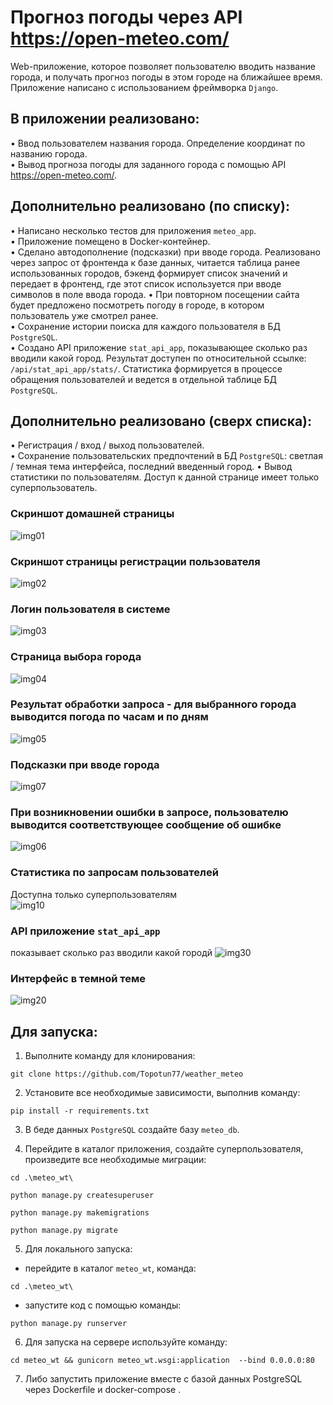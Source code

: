 # Прогноз погоды через API https://open-meteo.com/

Web-приложение, которое позволяет пользователю вводить название города, 
и получать прогноз погоды в этом городе на ближайшее время.  
Приложение написано с использованием фреймворка `Django`.

## В приложении реализовано:

• Ввод пользователем названия города. Определение координат по названию города.   
• Вывод прогноза погоды для заданного города с помощью API https://open-meteo.com/.  
  
## Дополнительно реализовано (по списку):
• Написано несколько тестов для приложения `meteo_app`.  
• Приложение помещено в Docker-контейнер.  
• Сделано автодополнение (подсказки) при вводе города. Реализовано через запрос от фронтенда к базе данных, 
читается таблица ранее использованных городов, бэкенд формирует список значений и передает
в фронтенд, где этот список используется при вводе символов в поле ввода города.
• При повторном посещении сайта будет предложено посмотреть погоду в городе, в котором пользователь уже смотрел ранее.  
• Сохранение истории поиска для каждого пользователя в БД `PostgreSQL`.  
• Создано API приложение `stat_api_app`, показывающее сколько раз вводили какой город. 
Результат доступен по относительной ссылке: `/api/stat_api_app/stats/`. 
Статистика формируется в процессе обращения пользователей и ведется в отдельной таблице БД `PostgreSQL`.

## Дополнительно реализовано (сверх списка):

• Регистрация / вход / выход пользователей.  
• Сохранение пользовательских предпочтений в БД `PostgreSQL`:
светлая / темная тема интерфейса, последний введенный город.
• Вывод статистики по пользователям. Доступ к данной странице имеет только суперпользователь.  


### Скриншот домашней страницы
![img01](https://github.com/Topotun77/weather_meteo/blob/master/ScreenShots/001.JPG?raw=true)
### Скриншот страницы регистрации пользователя
![img02](https://github.com/Topotun77/weather_meteo/blob/master/ScreenShots/002.JPG?raw=true)
### Логин пользователя в системе
![img03](https://github.com/Topotun77/weather_meteo/blob/master/ScreenShots/003.JPG?raw=true)
### Страница выбора города
![img04](https://github.com/Topotun77/weather_meteo/blob/master/ScreenShots/004.JPG?raw=true)
### Результат обработки запроса - для выбранного города выводится погода по часам и по дням
![img05](https://github.com/Topotun77/weather_meteo/blob/master/ScreenShots/005.JPG?raw=true)
### Подсказки при вводе города
![img07](https://github.com/Topotun77/weather_meteo/blob/master/ScreenShots/007.JPG?raw=true)
### При возникновении ошибки в запросе, пользователю выводится соответствующее сообщение об ошибке
![img06](https://github.com/Topotun77/weather_meteo/blob/master/ScreenShots/006.JPG?raw=true)
### Статистика по запросам пользователей 
Доступна только суперпользователям  
![img10](https://github.com/Topotun77/weather_meteo/blob/master/ScreenShots/010.JPG?raw=true)
### API приложение `stat_api_app` 
показывает сколько раз вводили какой городй 
![img30](https://github.com/Topotun77/weather_meteo/blob/master/ScreenShots/030.JPG?raw=true)
### Интерфейс в темной теме
![img20](https://github.com/Topotun77/weather_meteo/blob/master/ScreenShots/020.JPG?raw=true)

## Для запуска:
1. Выполните команду для клонирования:  
```
git clone https://github.com/Topotun77/weather_meteo
```
2. Установите все необходимые зависимости, выполнив команду:  
```
pip install -r requirements.txt
```
3. В беде данных `PostgreSQL` создайте базу `meteo_db`.  

4. Перейдите в каталог приложения, создайте суперпользователя, 
произведите все необходимые миграции:  
```
cd .\meteo_wt\

python manage.py createsuperuser

python manage.py makemigrations

python manage.py migrate
```
5. Для локального запуска:  
- перейдите в каталог `meteo_wt`, команда:  
```
cd .\meteo_wt\
```  
- запустите код с помощью команды:  
```
python manage.py runserver
```  
6. Для запуска на сервере используйте команду:  
```
cd meteo_wt && gunicorn meteo_wt.wsgi:application  --bind 0.0.0.0:80
```
7. Либо запустить приложение вместе с базой данных PostgreSQL через Dockerfile и docker-compose .
